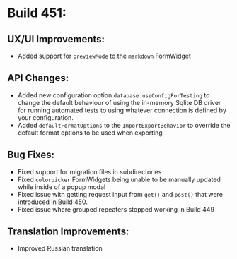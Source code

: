 # Build 451:

## UX/UI Improvements:
- Added support for `previewMode` to the `markdown` FormWidget

## API Changes:
- Added new configuration option `database.useConfigForTesting` to change the default behaviour of using the in-memory Sqlite DB driver for running automated tests to using whatever connection is defined by your configuration.
- Added `defaultFormatOptions` to the `ImportExportBehavior` to override the default format options to be used when exporting

## Bug Fixes:
- Fixed support for migration files in subdirectories
- Fixed `colorpicker` FormWidgets being unable to be manually updated while inside of a popup modal
- Fixed issue with getting request input from `get()` and `post()` that were introduced in Build 450.
- Fixed issue where grouped repeaters stopped working in Build 449

## Translation Improvements:
- Improved Russian translation

